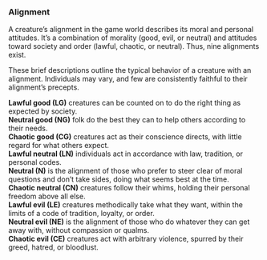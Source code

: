 ### Alignment

A creature’s alignment in the game world describes its moral and personal attitudes.
It’s a combination of morality (good, evil, or neutral) and attitudes toward society and order (lawful, chaotic, or neutral).
Thus, nine alignments exist.

These brief descriptions outline the typical behavior of a creature with an alignment.
Individuals may vary, and few are consistently faithful to their alignment’s precepts.

**Lawful good (LG)** creatures can be counted on to do the right thing as expected by society.
\
**Neutral good (NG)** folk do the best they can to help others according to their needs.
\
**Chaotic good (CG)** creatures act as their conscience directs, with little regard for what others expect.
\
**Lawful neutral (LN)** individuals act in accordance with law, tradition, or personal codes.
\
**Neutral (N)** is the alignment of those who prefer to steer clear of moral questions and don’t take sides, doing what seems best at the time.
\
**Chaotic neutral (CN)** creatures follow their whims, holding their personal freedom above all else.
\
**Lawful evil (LE)** creatures methodically take what they want, within the limits of a code of tradition, loyalty, or order.
\
**Neutral evil (NE)** is the alignment of those who do whatever they can get away with, without compassion or qualms.
\
**Chaotic evil (CE)** creatures act with arbitrary violence, spurred by their greed, hatred, or bloodlust.
